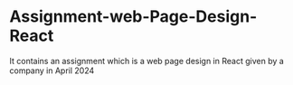 # Assignment-web-Page-Design-React
It contains an assignment which is a web page design in React given by a company in April 2024
